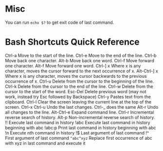 # Misc
You can run `echo $?` to get exit code of last command.

# Bash Shortcuts Quick Reference
Ctrl-a	 Move to the start of the line.
Ctrl-e	 Move to the end of the line.
Ctrl-b	 Move back one character.
Alt-b	 Move back one word.
Ctrl-f	 Move forward one character.
Alt-f	 Move forward one word.
Ctrl-] x	 Where x is any character, moves the cursor forward to the next occurrence of x.
Alt-Ctrl-] x	 Where x is any character, moves the cursor backwards to the previous occurrence of x.
Ctrl-u	 Delete from the cursor to the beginning of the line.
Ctrl-k	 Delete from the cursor to the end of the line.
Ctrl-w	 Delete from the cursor to the start of the word.
Esc-Del	 Delete previous word (may not work, instead try Esc followed by Backspace)
Ctrl-y	 Pastes text from the clipboard.
Ctrl-l	 Clear the screen leaving the current line at the top of the screen.
Ctrl-x Ctrl-u	 Undo the last changes. Ctrl-_ does the same
Alt-r	 Undo all changes to the line.
Alt-Ctrl-e	 Expand command line.
Ctrl-r	 Incremental reverse search of history.
Alt-p	 Non-incremental reverse search of history.
!!	 Execute last command in history
!abc	 Execute last command in history beginning with abc
!abc:p	 Print last command in history beginning with abc
!n	 Execute nth command in history
!$	 Last argument of last command
!^	 First argument of last command
`^abc^xyz`	 Replace first occurrence of abc with xyz in last command and execute it
